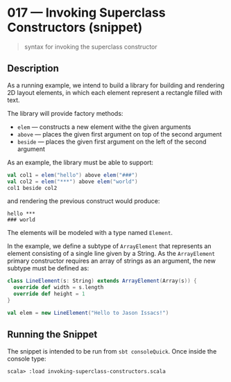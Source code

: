 # 017 &mdash; Invoking Superclass Constructors (snippet)
> syntax for invoking the superclass constructor

## Description
As a running example, we intend to build a library for building and rendering 2D layout elements, in which each element represent a rectangle filled with text.

The library will provide factory methods:
+ `elem` &mdash; constructs a new element withe the given arguments
+ `above` &mdash; places the given first argument on top of the second argument
+ `beside` &mdash; places the given first argument on the left of the second argument

As an example, the library must be able to support:
```scala
val col1 = elem("hello") above elem("###")
val col2 = elem("***") above elem("world")
col1 beside col2
```

and rendering the previous construct would produce:
```
hello ***
### world
```

The elements will be modeled with a type named `Element`.

In the example, we define a subtype of `ArrayElement` that represents an element consisting of a single line given by a String.
As the `ArrayElement` primary constructor requires an array of strings as an argument, the new subtype must be defined as:
```scala
class LineElement(s: String) extends ArrayElement(Array(s)) {
  override def width = s.length
  override def height = 1
}

val elem = new LineElement("Hello to Jason Issacs!")
```

## Running the Snippet
The snippet is intended to be run from `sbt consoleQuick`. Once inside the console type:

```
scala> :load invoking-superclass-constructors.scala
```